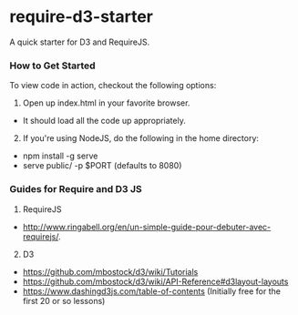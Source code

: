 require-d3-starter
==================

A quick starter for D3 and RequireJS.

### How to Get Started

To view code in action, checkout the following options: 

1. Open up index.html in your favorite browser.
  * It should load all the code up appropriately.

2. If you're using NodeJS, do the following in the home directory:
  * npm install -g serve
  * serve public/ -p $PORT (defaults to 8080)

### Guides for Require and D3 JS

1. RequireJS
  * http://www.ringabell.org/en/un-simple-guide-pour-debuter-avec-requirejs/. 
2. D3
  * https://github.com/mbostock/d3/wiki/Tutorials
  * https://github.com/mbostock/d3/wiki/API-Reference#d3layout-layouts 
  * https://www.dashingd3js.com/table-of-contents (Initially free for
the first 20 or so lessons)
